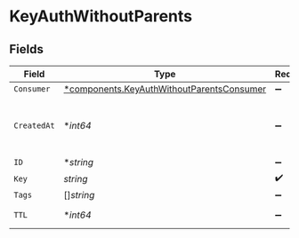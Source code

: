 # KeyAuthWithoutParents


## Fields

| Field                                                                                                 | Type                                                                                                  | Required                                                                                              | Description                                                                                           |
| ----------------------------------------------------------------------------------------------------- | ----------------------------------------------------------------------------------------------------- | ----------------------------------------------------------------------------------------------------- | ----------------------------------------------------------------------------------------------------- |
| `Consumer`                                                                                            | [*components.KeyAuthWithoutParentsConsumer](../../models/components/keyauthwithoutparentsconsumer.md) | :heavy_minus_sign:                                                                                    | N/A                                                                                                   |
| `CreatedAt`                                                                                           | **int64*                                                                                              | :heavy_minus_sign:                                                                                    | Unix epoch when the resource was created.                                                             |
| `ID`                                                                                                  | **string*                                                                                             | :heavy_minus_sign:                                                                                    | N/A                                                                                                   |
| `Key`                                                                                                 | *string*                                                                                              | :heavy_check_mark:                                                                                    | N/A                                                                                                   |
| `Tags`                                                                                                | []*string*                                                                                            | :heavy_minus_sign:                                                                                    | N/A                                                                                                   |
| `TTL`                                                                                                 | **int64*                                                                                              | :heavy_minus_sign:                                                                                    | key-auth ttl in seconds                                                                               |